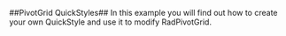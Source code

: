 ##PivotGrid QuickStyles##
In this example you will find out how to create your own QuickStyle and use it to modify RadPivotGrid.